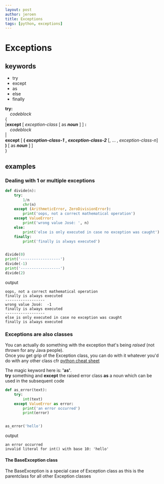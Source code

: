 ```yaml
---
layout: post
author: jeroen
title: Exceptions
tags: [python, exceptions]
---
```

# Exceptions
## keywords
* try
* except
* as
* else
* finally

**try:**  
&nbsp;&nbsp;&nbsp;&nbsp;*codeblock*  
{  
\[**except** \[ *exception-class*  \[ as ***noun*** \] ] **:**  
&nbsp;&nbsp;&nbsp;&nbsp;*codeblock*  
|  
**except** \[ **(** ***exception-class-1*** **,** ***exception-class-2*** \[, ... , *exception-class-n*\] **)** \[ as ***noun*** \] \]  
}

## examples
### Dealing with 1 or multiple exceptions
```python
def divide(n):
    try:
        1/n
        chr(n)
    except (ArithmeticError, ZeroDivisionError):
        print('oops, not a correct mathematical operation')
    except ValueError:
        print('wrong value José: ', n)
    else:
        print('else is only executed in case no exception was caught')
    finally:
        print('finally is always executed')


divide(0)
print('------------------')
divide(-1)
print('------------------')
divide(2)
```
output
```
oops, not a correct mathematical operation
finally is always executed
------------------
wrong value José:  -1
finally is always executed
------------------
else is only executed in case no exception was caught
finally is always executed
```

### Exceptions are also classes
You can actually do something with the exception that's being *raised* (not *thrown* for any Java people).  
Once you get grip of the Exception class, you can do with it whatever you'd do with any other class cfr [python cheat sheet](./2019-08-09-python_cheatsheet.html)

  
The magic keyword here is: **'as'**.  
**try** something and **except** the raised error class **as** a noun which can be used in the subsequent code 
```python
def as_error(text):
    try:
        int(text)
    except ValueError as error:
        print('an error occurred')
        print(error)


as_error('hello')
```
output
```
an error occurred
invalid literal for int() with base 10: 'hello'
```

#### The BaseException class
The BaseException is a special case of Exception class as this is the parentclass for all other Exception classes